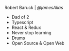 
Robert Baruck | <em>@jamesAlias</em>

<v-clicks>

- Dad of 2
- Typescript
- React & Redux
- Never stop learning
- Drums
- Open Source & Open Web

</v-clicks>
